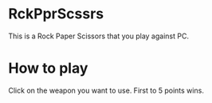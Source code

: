 # RckPprScssrs
This is a Rock Paper Scissors that you play against PC.

# How to play
Click on the weapon you want to use. First to 5 points wins.

